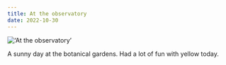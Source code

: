 ```yaml
---
title: At the observatory
date: 2022-10-30
---
```


![‘At the observatory’](/70E4BA8B-6459-44BC-874D-7C866B83F903_1_105_c.jpeg)

A sunny day at the botanical gardens. Had a lot of fun with yellow today.








